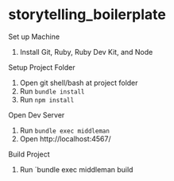 storytelling_boilerplate
========================


Set up Machine

1. Install Git, Ruby, Ruby Dev Kit, and Node


Setup Project Folder

1. Open git shell/bash at project folder
2. Run `bundle install`
3. Run `npm install`


Open Dev Server

1. Run `bundle exec middleman`
2. Open http://localhost:4567/


Build Project

1. Run `bundle exec middleman build